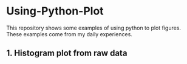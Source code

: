 # Using-Python-Plot
This repository shows some examples of using python to plot figures. These examples come from my daily experiences.
## 1. Histogram plot from raw data
